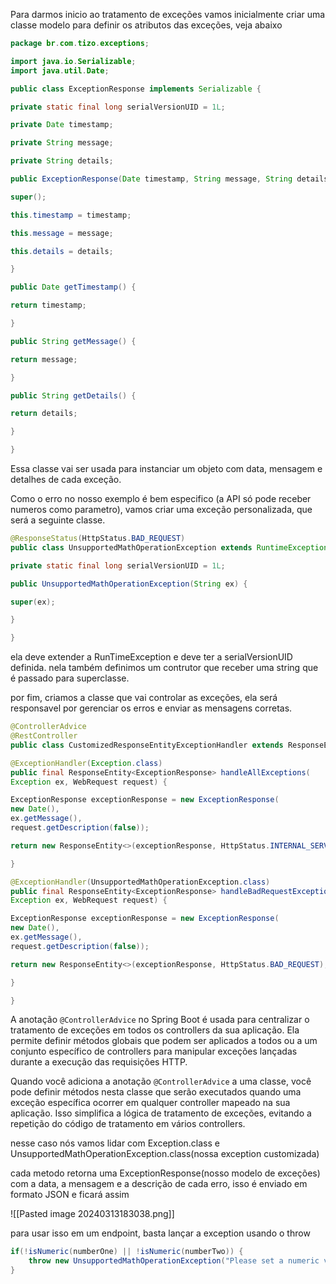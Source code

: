Para darmos inicio ao tratamento de exceções vamos inicialmente criar uma classe modelo para definir os atributos das exceções, veja abaixo

```java
package br.com.tizo.exceptions;

import java.io.Serializable;
import java.util.Date;

public class ExceptionResponse implements Serializable {

private static final long serialVersionUID = 1L;

private Date timestamp;

private String message;

private String details;

public ExceptionResponse(Date timestamp, String message, String details) {

super();

this.timestamp = timestamp;

this.message = message;

this.details = details;

}

public Date getTimestamp() {

return timestamp;

}

public String getMessage() {

return message;

}

public String getDetails() {

return details;

}

}
```

Essa classe vai ser usada para instanciar um objeto com data, mensagem e detalhes de cada exceção.

Como o erro no nosso exemplo é bem especifico (a API só pode receber numeros como parametro), vamos criar uma exceção personalizada, que será a seguinte classe.

```java
@ResponseStatus(HttpStatus.BAD_REQUEST)
public class UnsupportedMathOperationException extends RuntimeException{

private static final long serialVersionUID = 1L;

public UnsupportedMathOperationException(String ex) {

super(ex);

}

}
```

ela deve extender a RunTimeException e deve ter a serialVersionUID definida. nela também definimos um contrutor que receber uma string que é passado para superclasse.

por fim, criamos a classe que vai controlar as exceções, ela será responsavel por gerenciar os erros e enviar as mensagens corretas.

```java
@ControllerAdvice
@RestController
public class CustomizedResponseEntityExceptionHandler extends ResponseEntityExceptionHandler {

@ExceptionHandler(Exception.class)
public final ResponseEntity<ExceptionResponse> handleAllExceptions(
Exception ex, WebRequest request) {

ExceptionResponse exceptionResponse = new ExceptionResponse(
new Date(),
ex.getMessage(),
request.getDescription(false));

return new ResponseEntity<>(exceptionResponse, HttpStatus.INTERNAL_SERVER_ERROR);

}

@ExceptionHandler(UnsupportedMathOperationException.class)
public final ResponseEntity<ExceptionResponse> handleBadRequestExceptions(
Exception ex, WebRequest request) {

ExceptionResponse exceptionResponse = new ExceptionResponse(
new Date(),
ex.getMessage(),
request.getDescription(false));

return new ResponseEntity<>(exceptionResponse, HttpStatus.BAD_REQUEST);

}

}
```

A anotação `@ControllerAdvice` no Spring Boot é usada para centralizar o tratamento de exceções em todos os controllers da sua aplicação. Ela permite definir métodos globais que podem ser aplicados a todos ou a um conjunto específico de controllers para manipular exceções lançadas durante a execução das requisições HTTP.

Quando você adiciona a anotação `@ControllerAdvice` a uma classe, você pode definir métodos nesta classe que serão executados quando uma exceção específica ocorrer em qualquer controller mapeado na sua aplicação. Isso simplifica a lógica de tratamento de exceções, evitando a repetição do código de tratamento em vários controllers. 

nesse caso nós vamos lidar com Exception.class e UnsupportedMathOperationException.class(nossa exception customizada)

cada metodo retorna uma ExceptionResponse(nosso modelo de exceções) com a data, a mensagem e a descrição de cada erro, isso é enviado em formato JSON e ficará assim

![[Pasted image 20240313183038.png]]

para usar isso em um endpoint, basta lançar a exception usando o throw

```java
if(!isNumeric(numberOne) || !isNumeric(numberTwo)) {
	throw new UnsupportedMathOperationException("Please set a numeric value.");
}
```
